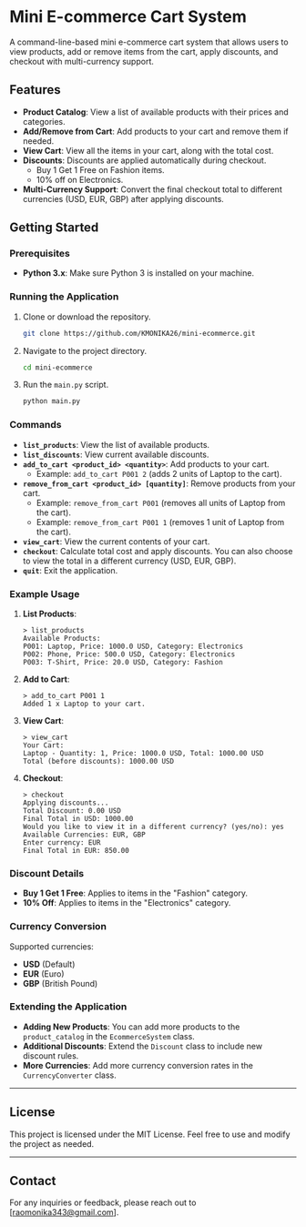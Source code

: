 # Mini E-commerce Cart System

A command-line-based mini e-commerce cart system that allows users to view products, add or remove items from the cart, apply discounts, and checkout with multi-currency support.

## Features

- **Product Catalog**: View a list of available products with their prices and categories.
- **Add/Remove from Cart**: Add products to your cart and remove them if needed.
- **View Cart**: View all the items in your cart, along with the total cost.
- **Discounts**: Discounts are applied automatically during checkout.
  - Buy 1 Get 1 Free on Fashion items.
  - 10% off on Electronics.
- **Multi-Currency Support**: Convert the final checkout total to different currencies (USD, EUR, GBP) after applying discounts.

## Getting Started

### Prerequisites

- **Python 3.x**: Make sure Python 3 is installed on your machine.

### Running the Application

1. Clone or download the repository.

   ```bash
   git clone https://github.com/KMONIKA26/mini-ecommerce.git
   ```

2. Navigate to the project directory.

   ```bash
   cd mini-ecommerce
   ```

3. Run the `main.py` script.

   ```bash
   python main.py
   ```

### Commands

- **`list_products`**: View the list of available products.
- **`list_discounts`**: View current available discounts.
- **`add_to_cart <product_id> <quantity>`**: Add products to your cart.
  - Example: `add_to_cart P001 2` (adds 2 units of Laptop to the cart).
- **`remove_from_cart <product_id> [quantity]`**: Remove products from your cart.
  - Example: `remove_from_cart P001` (removes all units of Laptop from the cart).
  - Example: `remove_from_cart P001 1` (removes 1 unit of Laptop from the cart).
- **`view_cart`**: View the current contents of your cart.
- **`checkout`**: Calculate total cost and apply discounts. You can also choose to view the total in a different currency (USD, EUR, GBP).
- **`quit`**: Exit the application.

### Example Usage

1. **List Products**:
   ```
   > list_products
   Available Products:
   P001: Laptop, Price: 1000.0 USD, Category: Electronics
   P002: Phone, Price: 500.0 USD, Category: Electronics
   P003: T-Shirt, Price: 20.0 USD, Category: Fashion
   ```

2. **Add to Cart**:
   ```
   > add_to_cart P001 1
   Added 1 x Laptop to your cart.
   ```

3. **View Cart**:
   ```
   > view_cart
   Your Cart:
   Laptop - Quantity: 1, Price: 1000.0 USD, Total: 1000.00 USD
   Total (before discounts): 1000.00 USD
   ```

4. **Checkout**:
   ```
   > checkout
   Applying discounts...
   Total Discount: 0.00 USD
   Final Total in USD: 1000.00
   Would you like to view it in a different currency? (yes/no): yes
   Available Currencies: EUR, GBP
   Enter currency: EUR
   Final Total in EUR: 850.00
   ```

### Discount Details

- **Buy 1 Get 1 Free**: Applies to items in the "Fashion" category.
- **10% Off**: Applies to items in the "Electronics" category.

### Currency Conversion

Supported currencies:
- **USD** (Default)
- **EUR** (Euro)
- **GBP** (British Pound)

### Extending the Application

- **Adding New Products**: You can add more products to the `product_catalog` in the `EcommerceSystem` class.
- **Additional Discounts**: Extend the `Discount` class to include new discount rules.
- **More Currencies**: Add more currency conversion rates in the `CurrencyConverter` class.

---

## License

This project is licensed under the MIT License. Feel free to use and modify the project as needed.

---

## Contact

For any inquiries or feedback, please reach out to [raomonika343@gmail.com].
